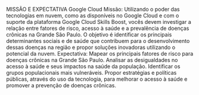 MISSÃO E EXPECTATIVA
Google Cloud
Missão:
Utilizando o poder das tecnologias em nuvem, como as disponíveis no Google Cloud e com o suporte da plataforma Google Cloud Skills Boost, vocês devem investigar a relação entre fatores de risco, acesso à saúde e a prevalência de doenças crônicas na Grande São Paulo. O objetivo é identificar os principais determinantes sociais e de saúde que contribuem para o desenvolvimento dessas doenças na região e propor soluções inovadoras utilizando o potencial da nuvem.
Expectativa:
Mapear os principais fatores de risco para doenças crônicas na Grande São Paulo.
Analisar as desigualdades no acesso à saúde e seus impactos na saúde da população.
Identificar os grupos populacionais mais vulneráveis.
Propor estratégias e políticas públicas, através do uso da tecnologia, para melhorar o acesso à saúde e promover a prevenção de doenças crônicas.
